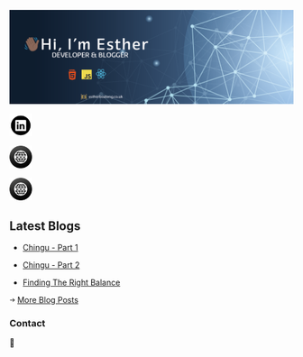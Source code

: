 ![Profile Banner](/img/banner.png)

<a href="https://www.linkedin.com/in/esther-agyare-boateng-004a3453/"><img src="/img/linkedin-icon.png" width=40></a>

<a href="http://estherboateng.co.uk/"><img src="/img/website-icon.png" width=40></a>

<a href="mailto:eagyare91@gmail.com"><img src="/img/website-icon.png" width=40></a>




## Latest Blogs 

* [Chingu - Part 1](http://estherboateng.co.uk/chingu)

* [Chingu - Part 2](http://estherboateng.co.uk/chingupart2)

* [Finding The Right Balance](http://estherboateng.co.uk/balance)


<img src="/img/arrow.png" width=10> [More Blog Posts](http://estherboateng.co.uk/blog)



### Contact

:email: 

<!--
**Ess91/ess91** is a ✨ _special_ ✨ repository because its `README.md` (this file) appears on your GitHub profile.

Here are some ideas to get you started:

- 🔭 I’m currently working on ...
- 🌱 I’m currently learning ...
- 👯 I’m looking to collaborate on ...
- 🤔 I’m looking for help with ...
- 💬 Ask me about ...
- 📫 How to reach me: ...
- 😄 Pronouns: ...
- ⚡ Fun fact: ...
-->

